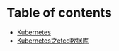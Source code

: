 # Table of contents

* [Kubernetes](README.md)
* [Kubernetes之etcd数据库](kubernetes-zhi-etcd-shu-ju-ku.md)

